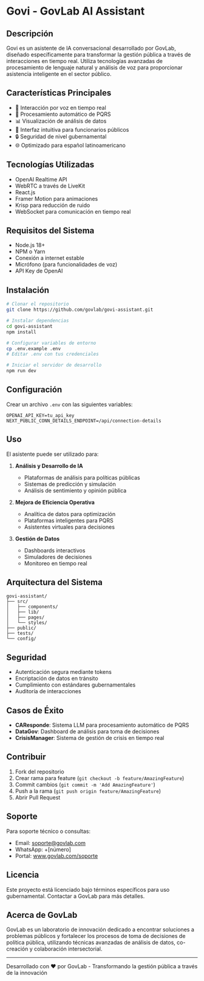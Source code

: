 # Govi - GovLab AI Assistant

## Descripción
Govi es un asistente de IA conversacional desarrollado por GovLab, diseñado específicamente para transformar la gestión pública a través de interacciones en tiempo real. Utiliza tecnologías avanzadas de procesamiento de lenguaje natural y análisis de voz para proporcionar asistencia inteligente en el sector público.

## Características Principales
- 🎯 Interacción por voz en tiempo real
- 🔄 Procesamiento automático de PQRS
- 📊 Visualización de análisis de datos
- 🤝 Interfaz intuitiva para funcionarios públicos
- 🔒 Seguridad de nivel gubernamental
- 🌐 Optimizado para español latinoamericano

## Tecnologías Utilizadas
- OpenAI Realtime API
- WebRTC a través de LiveKit
- React.js
- Framer Motion para animaciones
- Krisp para reducción de ruido
- WebSocket para comunicación en tiempo real

## Requisitos del Sistema
- Node.js 18+
- NPM o Yarn
- Conexión a internet estable
- Micrófono (para funcionalidades de voz)
- API Key de OpenAI

## Instalación

```bash
# Clonar el repositorio
git clone https://github.com/govlab/govi-assistant.git

# Instalar dependencias
cd govi-assistant
npm install

# Configurar variables de entorno
cp .env.example .env
# Editar .env con tus credenciales

# Iniciar el servidor de desarrollo
npm run dev
```

## Configuración
Crear un archivo `.env` con las siguientes variables:

```env
OPENAI_API_KEY=tu_api_key
NEXT_PUBLIC_CONN_DETAILS_ENDPOINT=/api/connection-details
```

## Uso
El asistente puede ser utilizado para:

1. **Análisis y Desarrollo de IA**
   - Plataformas de análisis para políticas públicas
   - Sistemas de predicción y simulación
   - Análisis de sentimiento y opinión pública

2. **Mejora de Eficiencia Operativa**
   - Analítica de datos para optimización
   - Plataformas inteligentes para PQRS
   - Asistentes virtuales para decisiones

3. **Gestión de Datos**
   - Dashboards interactivos
   - Simuladores de decisiones
   - Monitoreo en tiempo real

## Arquitectura del Sistema

```
govi-assistant/
├── src/
│   ├── components/
│   ├── lib/
│   ├── pages/
│   └── styles/
├── public/
├── tests/
└── config/
```

## Seguridad
- Autenticación segura mediante tokens
- Encriptación de datos en tránsito
- Cumplimiento con estándares gubernamentales
- Auditoría de interacciones

## Casos de Éxito
- **CAResponde**: Sistema LLM para procesamiento automático de PQRS
- **DataGov**: Dashboard de análisis para toma de decisiones
- **CrisisManager**: Sistema de gestión de crisis en tiempo real

## Contribuir
1. Fork del repositorio
2. Crear rama para feature (`git checkout -b feature/AmazingFeature`)
3. Commit cambios (`git commit -m 'Add AmazingFeature'`)
4. Push a la rama (`git push origin feature/AmazingFeature`)
5. Abrir Pull Request

## Soporte
Para soporte técnico o consultas:
- Email: soporte@govlab.com
- WhatsApp: +[número]
- Portal: www.govlab.com/soporte

## Licencia
Este proyecto está licenciado bajo términos específicos para uso gubernamental. Contactar a GovLab para más detalles.

## Acerca de GovLab
GovLab es un laboratorio de innovación dedicado a encontrar soluciones a problemas públicos y fortalecer los procesos de toma de decisiones de política pública, utilizando técnicas avanzadas de análisis de datos, co-creación y colaboración intersectorial.

---
Desarrollado con ❤️ por GovLab - Transformando la gestión pública a través de la innovación